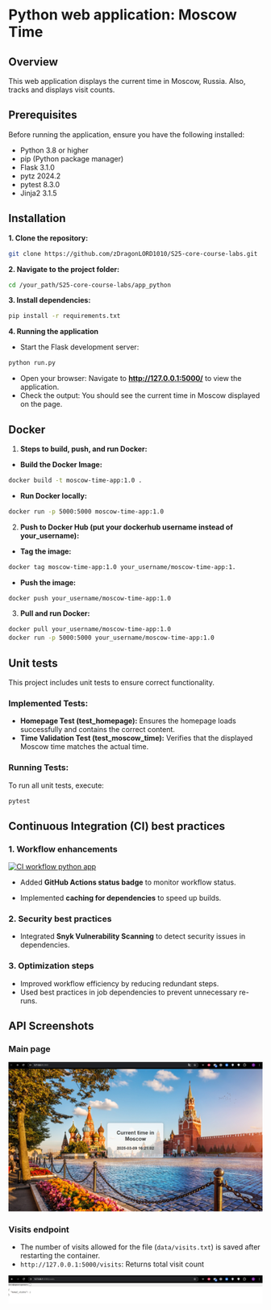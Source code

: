 # Python web application: Moscow Time

## Overview

This web application displays the current time in Moscow, Russia. Also, tracks and displays visit counts.

## Prerequisites

Before running the application, ensure you have the following installed:

- Python 3.8 or higher
- pip (Python package manager)
- Flask 3.1.0
- pytz 2024.2
- pytest 8.3.0
- Jinja2 3.1.5

## Installation

**1. Clone the repository:**
```bash
git clone https://github.com/zDragonLORD1010/S25-core-course-labs.git
```

**2. Navigate to the project folder:**
```bash
cd /your_path/S25-core-course-labs/app_python
```

**3. Install dependencies:**
```bash
pip install -r requirements.txt
```

**4. Running the application**
- Start the Flask development server:
```bash
python run.py
```
- Open your browser:
Navigate to **http://127.0.0.1:5000/** to view the application.
- Check the output:
You should see the current time in Moscow displayed on the page.

## Docker

1. **Steps to build, push, and run Docker:**

- **Build the Docker Image:**
```bash
docker build -t moscow-time-app:1.0 .
```

- **Run Docker locally:**
```bash
docker run -p 5000:5000 moscow-time-app:1.0
```

2. **Push to Docker Hub (put your dockerhub username instead of your_username):**

- **Tag the image:**
```bash
docker tag moscow-time-app:1.0 your_username/moscow-time-app:1.
```

- **Push the image:**
```bash
docker push your_username/moscow-time-app:1.0
```

3. **Pull and run Docker:**
```bash
docker pull your_username/moscow-time-app:1.0
docker run -p 5000:5000 your_username/moscow-time-app:1.0
```

## Unit tests

This project includes unit tests to ensure correct functionality.

### Implemented Tests:

- **Homepage Test (test_homepage):** Ensures the homepage loads successfully and contains the correct content.
- **Time Validation Test (test_moscow_time):** Verifies that the displayed Moscow time matches the actual time.

### Running Tests:

To run all unit tests, execute:
```bash
pytest
```

## Continuous Integration (CI) best practices

### 1. Workflow enhancements 

[![CI workflow python app](https://github.com/zDragonLORD1010/S25-core-course-labs/actions/workflows/app_python_ci.yml/badge.svg)](https://github.com/zDragonLORD1010/S25-core-course-labs/actions/workflows/app_python_ci.yml)

- Added **GitHub Actions status badge** to monitor workflow status.

- Implemented **caching for dependencies** to speed up builds.

### 2. Security best practices
- Integrated **Snyk Vulnerability Scanning** to detect security issues in dependencies.

### 3. Optimization steps
- Improved workflow efficiency by reducing redundant steps.
- Used best practices in job dependencies to prevent unnecessary re-runs.

## API Screenshots

### Main page

![main.jpg](API_Screenshots/main.jpg)

### Visits endpoint

- The number of visits allowed for the file (`data/visits.txt`) is saved after restarting the container.
- `http://127.0.0.1:5000/visits`: Returns total visit count

![visits.jpg](API_Screenshots/visits.jpg)

